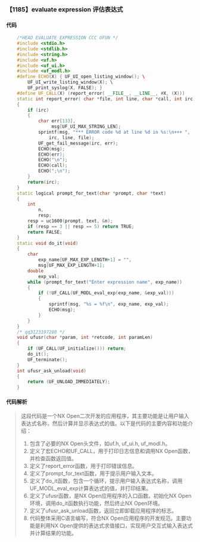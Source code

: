 ### 【1185】evaluate expression 评估表达式

#### 代码

```cpp
    /*HEAD EVALUATE_EXPRESSION CCC UFUN */  
    #include <stdio.h>  
    #include <stdlib.h>  
    #include <string.h>  
    #include <uf.h>  
    #include <uf_ui.h>  
    #include <uf_modl.h>  
    #define ECHO(X) { UF_UI_open_listing_window(); \  
        UF_UI_write_listing_window(X); \  
        UF_print_syslog(X, FALSE); }  
    #define UF_CALL(X) (report_error( __FILE__, __LINE__, #X, (X)))  
    static int report_error( char *file, int line, char *call, int irc)  
    {  
        if (irc)  
        {  
            char err[133],  
                 msg[UF_UI_MAX_STRING_LEN];  
            sprintf(msg, "*** ERROR code %d at line %d in %s:\n+++ ",  
                irc, line, file);  
            UF_get_fail_message(irc, err);  
            ECHO(msg);  
            ECHO(err);  
            ECHO("\n");  
            ECHO(call);  
            ECHO(";\n");  
        }  
        return(irc);  
    }  
    static logical prompt_for_text(char *prompt, char *text)  
    {  
        int  
            n,  
            resp;  
        resp = uc1600(prompt, text, &n);  
        if (resp == 3 || resp == 5) return TRUE;  
        return FALSE;  
    }  
    static void do_it(void)  
    {  
        char  
            exp_name[UF_MAX_EXP_LENGTH+1] = "",  
            msg[UF_MAX_EXP_LENGTH+1];  
        double  
            exp_val;  
        while (prompt_for_text("Enter expression name", exp_name))  
        {  
            if (!UF_CALL(UF_MODL_eval_exp(exp_name, &exp_val)))  
            {  
                sprintf(msg, "%s = %f\n", exp_name, exp_val);  
                ECHO(msg);  
            }  
        }  
    }  
    /* qq3123197280 */  
    void ufusr(char *param, int *retcode, int paramLen)  
    {  
        if (UF_CALL(UF_initialize())) return;  
        do_it();  
        UF_terminate();  
    }  
    int ufusr_ask_unload(void)  
    {  
        return (UF_UNLOAD_IMMEDIATELY);  
    }

```

#### 代码解析

> 这段代码是一个NX Open二次开发的应用程序，其主要功能是让用户输入表达式名称，然后计算并显示表达式的值。以下是代码的主要内容和功能介绍：
>
> 1. 包含了必要的NX Open头文件，如uf.h, uf_ui.h, uf_modl.h。
> 2. 定义了宏ECHO和UF_CALL，用于打印日志信息和调用NX Open函数，并检查函数返回值。
> 3. 定义了report_error函数，用于打印错误信息。
> 4. 定义了prompt_for_text函数，用于提示用户输入文本。
> 5. 定义了do_it函数，包含一个循环，提示用户输入表达式名称，调用UF_MODL_eval_exp计算表达式的值，并打印结果。
> 6. 定义了ufusr函数，是NX Open应用程序的入口函数。初始化NX Open环境，调用do_it函数执行功能，然后终止NX Open环境。
> 7. 定义了ufusr_ask_unload函数，返回立即卸载应用程序的标志。
> 8. 代码整体采用C语言编写，符合NX Open应用程序的开发规范。主要功能是利用NX Open提供的表达式求值接口，实现用户交互式输入表达式并计算结果的功能。
>
